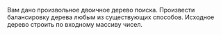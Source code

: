 Вам дано произвольное двоичное дерево поиска. Произвести балансировку дерева любым из существующих способов.
Исходное дерево строить по входному массиву чисел.
